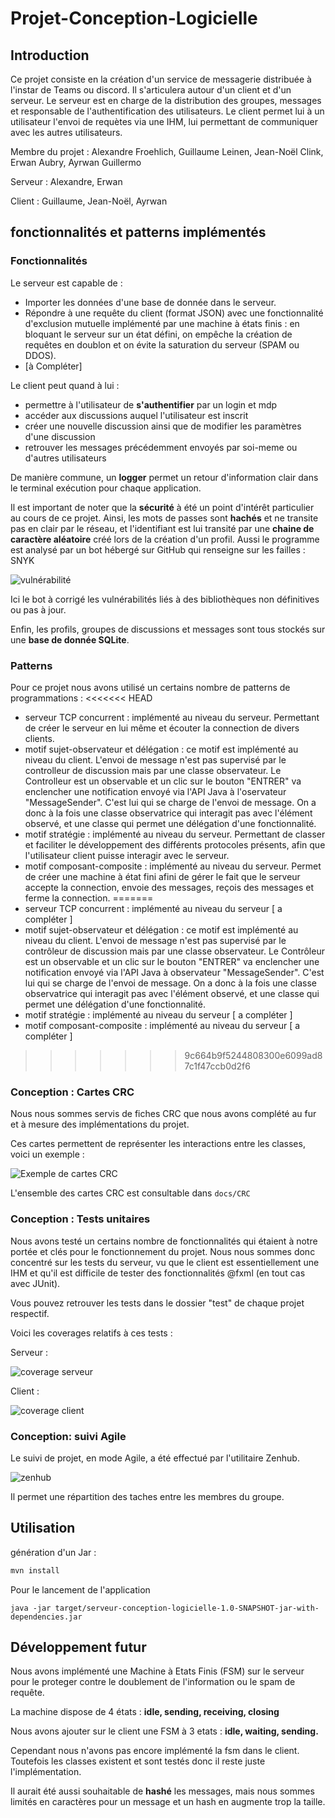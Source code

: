 # Projet-Conception-Logicielle

## Introduction 
Ce projet consiste en la création d'un service de messagerie distribuée à l'instar de Teams ou discord. Il s'articulera autour d'un client et d'un serveur.
Le serveur est en charge de la distribution des groupes, messages et responsable de l'authentification des utilisateurs. 
Le client permet lui à un utilisateur l'envoi de requètes via une IHM, lui permettant de communiquer avec les autres utilisateurs. 

Membre du projet : Alexandre Froehlich, Guillaume Leinen, Jean-Noël Clink, Erwan Aubry, Ayrwan Guillermo

Serveur : Alexandre, Erwan 

Client : Guillaume, Jean-Noël, Ayrwan

## fonctionnalités et patterns implémentés

### Fonctionnalités 
Le serveur est capable de : 

* Importer les données d'une base de donnée dans le serveur. 
* Répondre à une requête du client (format JSON) avec une fonctionnalité d'exclusion mutuelle implémenté par une machine à états finis : en bloquant le serveur sur un état défini, on empêche la création de requêtes en doublon et on évite la saturation du serveur (SPAM ou DDOS). 
* [à Compléter]

Le client peut quand à lui :
- permettre à l'utilisateur de **s'authentifier** par un login et mdp
- accéder aux discussions auquel l'utilisateur est inscrit
- créer une nouvelle discussion ainsi que de modifier les paramètres d'une discussion
- retrouver les messages précédemment envoyés par soi-meme ou d'autres utilisateurs

De manière commune, un **logger** permet un retour d'information clair dans le terminal exécution pour chaque application. 

Il est important de noter que la **sécurité** à été un point d'intérêt particulier au cours de ce projet. Ainsi, les mots de passes sont **hachés** et ne transite pas en clair par le réseau, et l'identifiant est lui transité par une **chaine de caractère aléatoire** créé lors de la création d'un profil. Aussi le programme est analysé par un bot hébergé sur GitHub qui renseigne sur les failles : SNYK 

![vulnérabilité](README.assets/vulnérabilité.jpg)

Ici le bot à corrigé les vulnérabilités liés à des bibliothèques non définitives ou pas à jour. 

Enfin, les profils, groupes de discussions et messages sont tous stockés sur une **base de donnée SQLite**. 

### Patterns 
Pour ce projet nous avons utilisé un certains nombre de patterns de programmations : 
<<<<<<< HEAD
- serveur TCP concurrent : implémenté au niveau du serveur. Permettant de créer le serveur en lui même et écouter la connection de divers clients.
- motif sujet-observateur et délégation : ce motif est implémenté au niveau du client. L'envoi de message n'est pas supervisé par le controlleur de discussion mais par une classe observateur. Le Controlleur est un observable et un clic sur le bouton "ENTRER" va enclencher une notification envoyé via l'API Java à l'oservateur "MessageSender". C'est lui qui se charge de l'envoi de message. On a donc à la fois une classe observatrice qui interagit pas avec l'élément observé, et une classe qui permet une délégation d'une fonctionnalité.  
- motif stratégie : implémenté au niveau du serveur. Permettant de classer et faciliter le développement des différents protocoles présents, afin que l'utilisateur client puisse interagir avec le serveur.
- motif composant-composite : implémenté au niveau du serveur. Permet de créer une machine à état fini afini de gérer le fait que le serveur accepte la connection, envoie des messages, reçois des messages et ferme la connection.
=======
- serveur TCP concurrent : implémenté au niveau du serveur [ a compléter ]
- motif sujet-observateur et délégation : ce motif est implémenté au niveau du client. L'envoi de message n'est pas supervisé par le contrôleur de discussion mais par une classe observateur. Le Contrôleur est un observable et un clic sur le bouton "ENTRER" va enclencher une notification envoyé via l'API Java à observateur "MessageSender". C'est lui qui se charge de l'envoi de message. On a donc à la fois une classe observatrice qui interagit pas avec l'élément observé, et une classe qui permet une délégation d'une fonctionnalité.  
- motif stratégie : implémenté au niveau du serveur [ a compléter ]
- motif composant-composite : implémenté au niveau du serveur [ a compléter ]
>>>>>>> 9c664b9f5244808300e6099ad87c1f47ccb0d2f6

 ### Conception : Cartes CRC 

Nous nous sommes servis de fiches CRC que nous avons complété au fur et à mesure des implémentations du projet. 

Ces cartes permettent de représenter les interactions entre les classes, voici un exemple : 

![Exemple de cartes CRC](README.assets/CRC.png)

L'ensemble des cartes CRC est consultable dans `docs/CRC` 

### Conception : Tests unitaires 

Nous avons testé un certains nombre de fonctionnalités qui étaient à notre portée et clés pour le fonctionnement du projet. Nous nous sommes donc concentré sur les tests du serveur, vu que le client est essentiellement une IHM et qu'il est difficile de tester des fonctionnalités @fxml (en tout cas avec JUnit). 

Vous pouvez retrouver les tests dans le dossier "test" de chaque projet respectif. 

Voici les coverages relatifs à ces tests : 

Serveur : 

![coverage serveur](README.assets/coverage-serveur.jpg)

Client : 

![coverage client](README.assets/coverage-client.jpg)

### Conception: suivi Agile 

Le suivi de projet, en mode Agile, a été effectué par l'utilitaire Zenhub. 

![zenhub](README.assets/zenhub.png)

Il permet une répartition des taches entre les membres du groupe. 

## Utilisation

génération d'un Jar : 

```bash
mvn install 
```

Pour le lancement de l'application 

```shell
java -jar target/serveur-conception-logicielle-1.0-SNAPSHOT-jar-with-dependencies.jar
```

## Développement futur

Nous avons implémenté une Machine à Etats Finis (FSM) sur le serveur pour le proteger contre le doublement de l'information ou le spam de requête. 

La machine dispose de 4 états : **idle, sending, receiving, closing** 

Nous avons ajouter sur le client une FSM à 3 etats : **idle, waiting, sending.** 

Cependant nous n'avons pas encore implémenté la fsm dans le client. Toutefois les classes existent et sont testés donc il reste juste l'implémentation. 

Il aurait été aussi souhaitable de **hashé** les messages, mais nous sommes limités en caractères pour un message et un hash en augmente trop la taille. 





